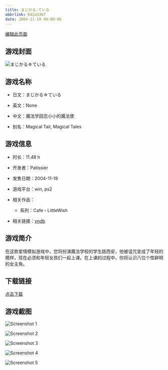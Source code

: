 ```yaml
---
title: まじかる☆ている
abbrlink: 6d2a3367
date: 2004-11-19 00:00:00
---
```

[编辑此页面](https://github.com/ACG-3/ADV3-source/blob/main/source/_posts/games/%E3%81%BE%E3%81%98%E3%81%8B%E3%82%8B%E2%98%86%E3%81%A6%E3%81%84%E3%82%8B.md)

## 游戏封面

![まじかる☆ている](https://pan.timero.xyz/d/onedrive/img_lib_001/%E3%81%BE%E3%81%98%E3%81%8B%E3%82%8B%E2%98%86%E3%81%A6%E3%81%84%E3%82%8B_cover.avif)


## 游戏名称

- 日文：まじかる☆ている
- 英文：None
- 中文：魔法学园恋小小的魔法使

- 别名：Magical Tail, Magical Tales


## 游戏信息

- 时长：11.48 h
- 开发者：Patissier
- 发售日期：2004-11-19
- 游戏平台：win, ps2
- 相关作品：
   - 系列：Cafe・LittleWish

- 相关链接：[vndb](https://vndb.org/v2982)


## 游戏简介

在这款爱情模拟游戏中，您将扮演魔法学校的学生路西安，他被诅咒变成了年轻的模样，现在必须和年轻女孩们一起上课。在上课的过程中，你将认识八位个性鲜明的女主角。




## 下载链接

[点击下载](https://pan.timero.xyz/onedrive/adv_lib_001/%E3%81%BE%E3%81%98%E3%81%8B%E3%82%8B%E2%98%86%E3%81%A6%E3%81%84%E3%82%8B)


## 游戏截图


![Screenshot 1](https://pan.timero.xyz/d/onedrive/img_lib_001/%E3%81%BE%E3%81%98%E3%81%8B%E3%82%8B%E2%98%86%E3%81%A6%E3%81%84%E3%82%8B_Screenshot_1.avif)

![Screenshot 2](https://pan.timero.xyz/d/onedrive/img_lib_001/%E3%81%BE%E3%81%98%E3%81%8B%E3%82%8B%E2%98%86%E3%81%A6%E3%81%84%E3%82%8B_Screenshot_2.avif)

![Screenshot 3](https://pan.timero.xyz/d/onedrive/img_lib_001/%E3%81%BE%E3%81%98%E3%81%8B%E3%82%8B%E2%98%86%E3%81%A6%E3%81%84%E3%82%8B_Screenshot_3.avif)

![Screenshot 4](https://pan.timero.xyz/d/onedrive/img_lib_001/%E3%81%BE%E3%81%98%E3%81%8B%E3%82%8B%E2%98%86%E3%81%A6%E3%81%84%E3%82%8B_Screenshot_4.avif)

![Screenshot 5](https://pan.timero.xyz/d/onedrive/img_lib_001/%E3%81%BE%E3%81%98%E3%81%8B%E3%82%8B%E2%98%86%E3%81%A6%E3%81%84%E3%82%8B_Screenshot_5.avif)

